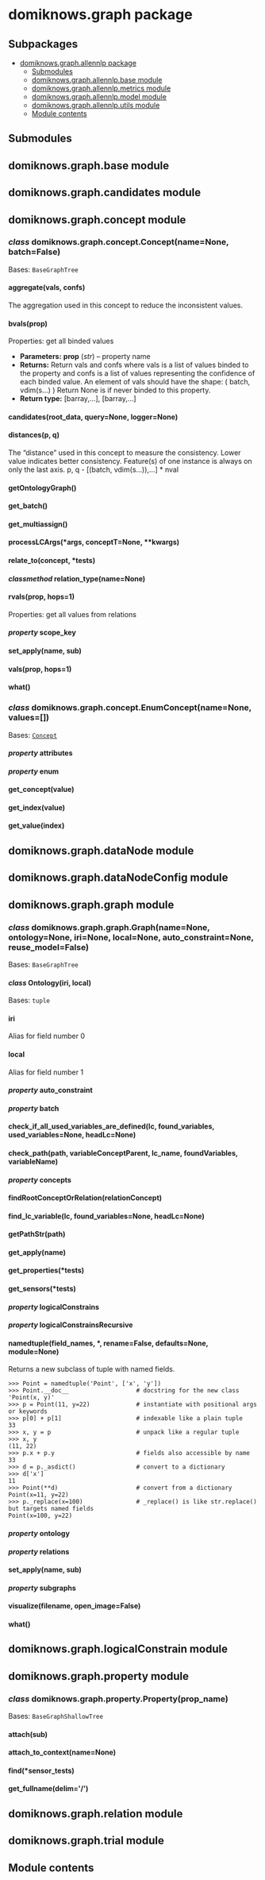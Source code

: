# domiknows.graph package

## Subpackages

* [domiknows.graph.allennlp package](domiknows.graph.allennlp.md)
  * [Submodules](domiknows.graph.allennlp.md#submodules)
  * [domiknows.graph.allennlp.base module](domiknows.graph.allennlp.md#domiknows-graph-allennlp-base-module)
  * [domiknows.graph.allennlp.metrics module](domiknows.graph.allennlp.md#domiknows-graph-allennlp-metrics-module)
  * [domiknows.graph.allennlp.model module](domiknows.graph.allennlp.md#domiknows-graph-allennlp-model-module)
  * [domiknows.graph.allennlp.utils module](domiknows.graph.allennlp.md#domiknows-graph-allennlp-utils-module)
  * [Module contents](domiknows.graph.allennlp.md#module-contents)

## Submodules

## domiknows.graph.base module

## domiknows.graph.candidates module

## domiknows.graph.concept module

### *class* domiknows.graph.concept.Concept(name=None, batch=False)

Bases: `BaseGraphTree`

#### aggregate(vals, confs)

The aggregation used in this concept to reduce the inconsistent values.

#### bvals(prop)

Properties: get all binded values

* **Parameters:**
  **prop** (*str*) – property name
* **Returns:**
  Return vals and confs where vals is a list of values binded to the property
  and confs is a list of values representing the confidence of each binded value.
  An element of vals should have the shape:
  ( batch, vdim(s…) )
  Return None is if never binded to this property.
* **Return type:**
  [barray,…], [barray,…]

#### candidates(root_data, query=None, logger=None)

#### distances(p, q)

The “distance” used in this concept to measure the consistency.
Lower value indicates better consistency.
Feature(s) of one instance is always on only the last axis.
p, q - [(batch, vdim(s…)),…] \* nval

#### getOntologyGraph()

#### get_batch()

#### get_multiassign()

#### processLCArgs(\*args, conceptT=None, \*\*kwargs)

#### relate_to(concept, \*tests)

#### *classmethod* relation_type(name=None)

#### rvals(prop, hops=1)

Properties: get all values from relations

#### *property* scope_key

#### set_apply(name, sub)

#### vals(prop, hops=1)

#### what()

### *class* domiknows.graph.concept.EnumConcept(name=None, values=[])

Bases: [`Concept`](#domiknows.graph.concept.Concept)

#### *property* attributes

#### *property* enum

#### get_concept(value)

#### get_index(value)

#### get_value(index)

## domiknows.graph.dataNode module

## domiknows.graph.dataNodeConfig module

## domiknows.graph.graph module

### *class* domiknows.graph.graph.Graph(name=None, ontology=None, iri=None, local=None, auto_constraint=None, reuse_model=False)

Bases: `BaseGraphTree`

#### *class* Ontology(iri, local)

Bases: `tuple`

#### iri

Alias for field number 0

#### local

Alias for field number 1

#### *property* auto_constraint

#### *property* batch

#### check_if_all_used_variables_are_defined(lc, found_variables, used_variables=None, headLc=None)

#### check_path(path, variableConceptParent, lc_name, foundVariables, variableName)

#### *property* concepts

#### findRootConceptOrRelation(relationConcept)

#### find_lc_variable(lc, found_variables=None, headLc=None)

#### getPathStr(path)

#### get_apply(name)

#### get_properties(\*tests)

#### get_sensors(\*tests)

#### *property* logicalConstrains

#### *property* logicalConstrainsRecursive

#### namedtuple(field_names, \*, rename=False, defaults=None, module=None)

Returns a new subclass of tuple with named fields.

```pycon
>>> Point = namedtuple('Point', ['x', 'y'])
>>> Point.__doc__                   # docstring for the new class
'Point(x, y)'
>>> p = Point(11, y=22)             # instantiate with positional args or keywords
>>> p[0] + p[1]                     # indexable like a plain tuple
33
>>> x, y = p                        # unpack like a regular tuple
>>> x, y
(11, 22)
>>> p.x + p.y                       # fields also accessible by name
33
>>> d = p._asdict()                 # convert to a dictionary
>>> d['x']
11
>>> Point(**d)                      # convert from a dictionary
Point(x=11, y=22)
>>> p._replace(x=100)               # _replace() is like str.replace() but targets named fields
Point(x=100, y=22)
```

#### *property* ontology

#### *property* relations

#### set_apply(name, sub)

#### *property* subgraphs

#### visualize(filename, open_image=False)

#### what()

## domiknows.graph.logicalConstrain module

## domiknows.graph.property module

### *class* domiknows.graph.property.Property(prop_name)

Bases: `BaseGraphShallowTree`

#### attach(sub)

#### attach_to_context(name=None)

#### find(\*sensor_tests)

#### get_fullname(delim='/')

## domiknows.graph.relation module

## domiknows.graph.trial module

## Module contents
